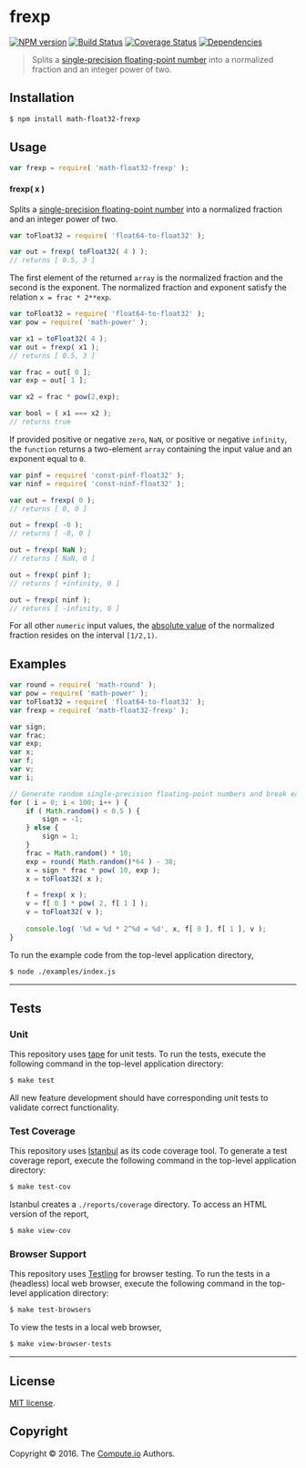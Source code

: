 frexp
===
[![NPM version][npm-image]][npm-url] [![Build Status][build-image]][build-url] [![Coverage Status][coverage-image]][coverage-url] [![Dependencies][dependencies-image]][dependencies-url]

> Splits a [single-precision floating-point number][ieee754] into a normalized fraction and an integer power of two.


## Installation

``` bash
$ npm install math-float32-frexp
```


## Usage

``` javascript
var frexp = require( 'math-float32-frexp' );
```

#### frexp( x )

Splits a [single-precision floating-point number][ieee754] into a normalized fraction and an integer power of two.

``` javascript
var toFloat32 = require( 'float64-to-float32' );

var out = frexp( toFloat32( 4 ) );
// returns [ 0.5, 3 ]
```

The first element of the returned `array` is the normalized fraction and the second is the exponent. The normalized fraction and exponent satisfy the relation `x = frac * 2**exp`.

``` javascript
var toFloat32 = require( 'float64-to-float32' );
var pow = require( 'math-power' );

var x1 = toFloat32( 4 );
var out = frexp( x1 );
// returns [ 0.5, 3 ]

var frac = out[ 0 ];
var exp = out[ 1 ];

var x2 = frac * pow(2,exp);

var bool = ( x1 === x2 );
// returns true
```

If provided positive or negative `zero`, `NaN`, or positive or negative `infinity`, the `function` returns a two-element `array` containing the input value and an exponent equal to `0`.

``` javascript
var pinf = require( 'const-pinf-float32' );
var ninf = require( 'const-ninf-float32' );

var out = frexp( 0 );
// returns [ 0, 0 ]

out = frexp( -0 );
// returns [ -0, 0 ]

out = frexp( NaN );
// returns [ NaN, 0 ]

out = frexp( pinf );
// returns [ +infinity, 0 ]

out = frexp( ninf );
// returns [ -infinity, 0 ]
```

For all other `numeric` input values, the [absolute value][math-abs] of the normalized fraction resides on the interval `[1/2,1)`.


## Examples

``` javascript
var round = require( 'math-round' );
var pow = require( 'math-power' );
var toFloat32 = require( 'float64-to-float32' );
var frexp = require( 'math-float32-frexp' );

var sign;
var frac;
var exp;
var x;
var f;
var v;
var i;

// Generate random single-precision floating-point numbers and break each into a normalized fraction and an integer power of two...
for ( i = 0; i < 100; i++ ) {
	if ( Math.random() < 0.5 ) {
		sign = -1;
	} else {
		sign = 1;
	}
	frac = Math.random() * 10;
	exp = round( Math.random()*64 ) - 38;
	x = sign * frac * pow( 10, exp );
	x = toFloat32( x );

	f = frexp( x );
	v = f[ 0 ] * pow( 2, f[ 1 ] );
	v = toFloat32( v );
	
	console.log( '%d = %d * 2^%d = %d', x, f[ 0 ], f[ 1 ], v );
}
```

To run the example code from the top-level application directory,

``` bash
$ node ./examples/index.js
```


---
## Tests

### Unit

This repository uses [tape][tape] for unit tests. To run the tests, execute the following command in the top-level application directory:

``` bash
$ make test
```

All new feature development should have corresponding unit tests to validate correct functionality.


### Test Coverage

This repository uses [Istanbul][istanbul] as its code coverage tool. To generate a test coverage report, execute the following command in the top-level application directory:

``` bash
$ make test-cov
```

Istanbul creates a `./reports/coverage` directory. To access an HTML version of the report,

``` bash
$ make view-cov
```


### Browser Support

This repository uses [Testling][testling] for browser testing. To run the tests in a (headless) local web browser, execute the following command in the top-level application directory:

``` bash
$ make test-browsers
```

To view the tests in a local web browser,

``` bash
$ make view-browser-tests
```

<!-- [![browser support][browsers-image]][browsers-url] -->


---
## License

[MIT license](http://opensource.org/licenses/MIT).


## Copyright

Copyright &copy; 2016. The [Compute.io][compute-io] Authors.


[npm-image]: http://img.shields.io/npm/v/math-float32-frexp.svg
[npm-url]: https://npmjs.org/package/math-float32-frexp

[build-image]: http://img.shields.io/travis/math-io/float32-frexp/master.svg
[build-url]: https://travis-ci.org/math-io/float32-frexp

[coverage-image]: https://img.shields.io/codecov/c/github/math-io/float32-frexp/master.svg
[coverage-url]: https://codecov.io/github/math-io/float32-frexp?branch=master

[dependencies-image]: http://img.shields.io/david/math-io/float32-frexp.svg
[dependencies-url]: https://david-dm.org/math-io/float32-frexp

[dev-dependencies-image]: http://img.shields.io/david/dev/math-io/float32-frexp.svg
[dev-dependencies-url]: https://david-dm.org/dev/math-io/float32-frexp

[github-issues-image]: http://img.shields.io/github/issues/math-io/float32-frexp.svg
[github-issues-url]: https://github.com/math-io/float32-frexp/issues

[tape]: https://github.com/substack/tape
[istanbul]: https://github.com/gotwarlost/istanbul
[testling]: https://ci.testling.com

[compute-io]: https://github.com/compute-io/
[ieee754]: https://en.wikipedia.org/wiki/IEEE_754-1985
[math-abs]: https://github.com/math-io/abs
